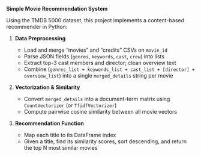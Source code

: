 **Simple Movie Recommendation System**

Using the TMDB 5000 dataset, this project implements a content-based recommender in Python:

1. **Data Preprocessing**

   * Load and merge “movies” and “credits” CSVs on `movie_id`
   * Parse JSON fields (`genres`, `keywords`, `cast`, `crew`) into lists
   * Extract top-3 cast members and director; clean overview text
   * Combine (`genres_list + keywords_list + cast_list + [director] + overview_list`) into a single `merged_details` string per movie

2. **Vectorization & Similarity**

   * Convert `merged_details` into a document-term matrix using `CountVectorizer` (or `TfidfVectorizer`)
   * Compute pairwise cosine similarity between all movie vectors

3. **Recommendation Function**

   * Map each title to its DataFrame index
   * Given a title, find its similarity scores, sort descending, and return the top N most similar movies
